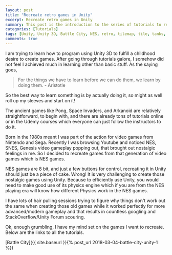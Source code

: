```yaml
---
layout: post
title: "Recreate retro games in Unity"
excerpt: Recreate retro games in Unity
summary: This post is the introduction to the series of tutorials to recreate retro games in unity
categories: [Tutorials]
tags: [Unity, Unity 3D, Battle City, NES, retro, tilemap, tile, tanks, gaming, classic]
comments: true
---
```


I am trying to learn how to program using Unity 3D to fulfill a childhood desire to create games. After going through tutorials galore, I somehow did not feel I achieved much in learning other than basic stuff. As the saying goes, 

> For the things we have to learn before we can do them, we learn by doing them.  - Aristotle

So the best way to learn something is by actually doing it, so might as well roll up my sleeves and start on it! 

The ancient games like Pong, Space Invaders, and Arkanoid are relatively straightforward, to begin with, and there are already tons of tutorials online or in the Udemy courses which everyone can just follow the instructors to do it. 

Born in the 1980s meant I was part of the action for video games from Nintendo and Sega.  Recently I was browsing Youtube and noticed NES, SNES, Genesis video gameplay popping out, that brought out nostalgic feelings in me. So I decided to recreate games from that generation of video games which is NES games. 

NES games are 8 bit, and just a few buttons for control, recreating it in Unity should just be a piece of cake. Wrong! It is very challenging to create those nostalgic games using Unity. Because to efficiently use Unity, you would need to make good use of its physics engine which if you are from the NES playing era will know how different Physics work in the NES games. 

I have lots of hair pulling sessions trying to figure why things don't work out the same when creating those old games while it worked perfectly for more advanced/modern gameplay and that results in countless googling and StackOverflow/Unity Forum scouring. 

Ok, enough grumbling,  I have my mind set on the games I want to recreate. Below are the links to all the tutorials.

[Battle City]({{ site.baseurl }}{% post_url 2018-03-04-battle-city-unity-1 %})

